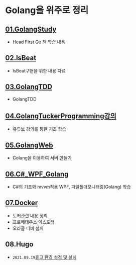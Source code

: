 # Golang을 위주로 정리   

## [01.GolangStudy](./01.GolangStudy/)

- Head First Go 책 학습 내용   
## [02.lsBeat](./02.lsBeat/)
- lsBeat구현을 위한 내용 자료
## [03.GolangTDD](./03.GolangTDD/)
- GolangTDD 
## [04.GolangTuckerProgramming강의](./04.GolangTuckerProgramming강의)
- 유튜브 강의를 통한 기초 학습
## [05.GolangWeb](./05.GolangWeb)
- Golang을 이용하여 서버 만들기
## [06.C#_WPF_Golang](https://github.com/3DPIT/golang/tree/master/06.C%23_WPF_Golang)
- C#의 기초와 mvvm적용 WPF, 파일폴더모니터링(Golang) 학습

## [07.Docker](./07.Docker)

- 도커관련 내용 정리
- 프로메테우스 익스포터
- 오라클 디비 설치

## 08.Hugo

- `2021.09.19`[휴고 환경 설정 및 설치](./08.Hugo/0919/01.Hugo/2021.09.19_Hugo설치)

